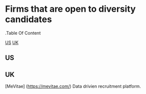 # Firms that are open to diversity candidates

.Table Of Content

[US](#US)
[UK](#UK)

## US

## UK
[MeVitae] (https://mevitae.com/) Data drivien recruitment platform.
